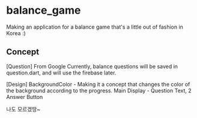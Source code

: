 # balance_game

Making an application for a balance game that's a little out of fashion in Korea :)

## Concept

[Question]
From Google
Currently, balance questions will be saved in question.dart, and will use the firebase later.

[Design]
BackgroundColor - Making it a concept that changes the color of the background according to the progress.
Main Display - Question Text, 2 Answer Button






나도 모르겠땅~